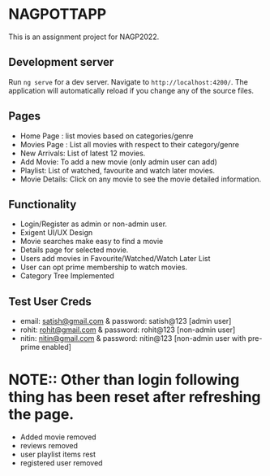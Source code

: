 # NAGPOTTAPP

This is an assignment project for NAGP2022.

## Development server

Run `ng serve` for a dev server. Navigate to `http://localhost:4200/`. The application will automatically reload if you change any of the source files.

## Pages
* Home Page : list movies based on categories/genre
* Movies Page : List all movies with respect to their category/genre
* New Arrivals: List of latest 12 movies.
* Add Movie: To add a new movie (only admin user can add)
* Playlist: List of watched, favourite and watch later movies.
* Movie Details: Click on any movie to see the movie detailed information.

## Functionality
* Login/Register as admin or non-admin user.
* Exigent UI/UX Design
* Movie searches make easy to find a movie
* Details page for selected movie.
* Users add movies in Favourite/Watched/Watch Later List
* User can opt prime membership to watch movies.
* Category Tree Implemented

## Test User Creds
* email: satish@gmail.com & password: satish@123 [admin user]
* rohit: rohit@gmail.com & password: rohit@123 [non-admin user]
* nitin: nitin@gmail.com & password: nitin@123 [non-admin user with pre-prime enabled]

# NOTE:: Other than login following thing has been reset after refreshing the page.
* Added movie removed
* reviews removed
* user playlist items rest
* registered user removed
